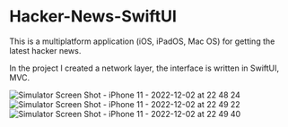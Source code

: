 # Hacker-News-SwiftUI

This is a multiplatform application (iOS, iPadOS, Mac OS) for getting the latest hacker news.

In the project I created a network layer, the interface is written in SwiftUI, MVC.

![Simulator Screen Shot - iPhone 11 - 2022-12-02 at 22 48 24](https://user-images.githubusercontent.com/106093762/205385106-8d9e1ecc-cdbc-453d-bd15-e198fa8bc421.png)
![Simulator Screen Shot - iPhone 11 - 2022-12-02 at 22 49 22](https://user-images.githubusercontent.com/106093762/205385120-34707897-7595-4a9e-a2da-8517d9d9a440.png)
![Simulator Screen Shot - iPhone 11 - 2022-12-02 at 22 49 40](https://user-images.githubusercontent.com/106093762/205385125-808460de-b2b9-4038-876a-97f69ba7ea3f.png)
